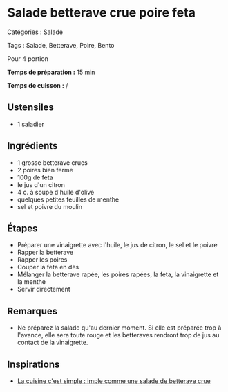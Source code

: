 # Salade betterave crue poire feta

Catégories : Salade

Tags : Salade, Betterave, Poire, Bento

Pour 4 portion

**Temps de préparation :** 15 min

**Temps de cuisson :** /

## Ustensiles

* 1 saladier

## Ingrédients

* 1 grosse betterave crues
* 2 poires bien ferme
* 100g de feta
* le jus d'un citron
* 4 c. à soupe d'huile d'olive
* quelques petites feuilles de menthe
* sel et poivre du moulin

## Étapes

* Préparer une vinaigrette avec l'huile, le jus de citron, le sel et le poivre
* Rapper la betterave
* Rapper les poires
* Couper la feta en dès
* Mélanger la betterave rapée, les poires rapées, la feta, la vinaigrette et la menthe
* Servir directement

## Remarques

* Ne préparez la salade qu'au dernier moment. Si elle est préparée trop à l'avance, elle sera toute rouge et les betteraves rendront trop de jus au contact de la vinaigrette.

## Inspirations

* [La cuisine c'est simple : imple comme une salade de betterave crue](https://www.lacuisinecestsimple.com/2013/11/simple-comme-une-salade-de-betterave.html)